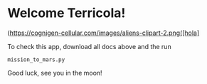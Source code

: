 # Welcome Terricola! 
(https://cognigen-cellular.com/images/aliens-clipart-2.png([hola]

To check this app, download all docs above and the run 

```
mission_to_mars.py
```

Good luck, see you in the moon! 
